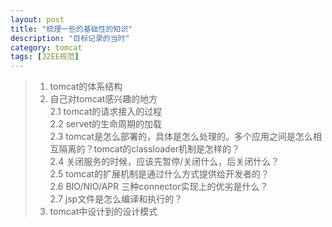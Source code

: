 ```yaml
---
layout: post
title: "梳理一些的基础性的知识"
description: "目标记录的当时"
category: tomcat
tags: [J2EE规范]
---
```

> 1. tomcat的体系结构
> 2. 自己对tomcat感兴趣的地方    
>   2.1 tomcat的请求接入的过程      
>   2.2 servet的生命周期的加载      
>   2.3 tomcat是怎么部署的，具体是怎么处理的。多个应用之间是怎么相互隔离的？tomcat的classloader机制是怎样的？      
>  2.4 关闭服务的时候，应该先暂停/关闭什么，后关闭什么？      
>  2.5 tomcat的扩展机制是通过什么方式提供给开发者的？     
>  2.6 BIO/NIO/APR 三种connector实现上的优劣是什么？      
>  2.7 jsp文件是怎么编译和执行的？      
> 3. tomcat中设计到的设计模式      

